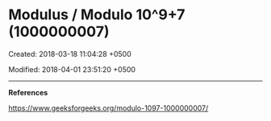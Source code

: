 # Modulus / Modulo 10^9+7 (1000000007)

Created: 2018-03-18 11:04:28 +0500

Modified: 2018-04-01 23:51:20 +0500

---

**References**

<https://www.geeksforgeeks.org/modulo-1097-1000000007/>
